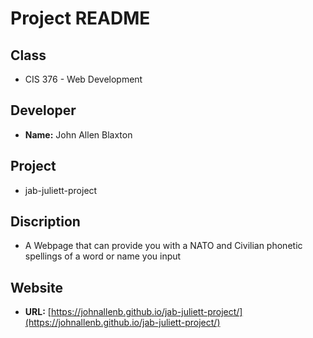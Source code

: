 
# Project README
## Class
- CIS 376 - Web Development

## Developer
- **Name:** John Allen Blaxton

## Project
- jab-juliett-project

## Discription
- A Webpage that can provide you with a NATO and Civilian phonetic spellings of a word or name you input

## Website
- **URL:** [https://johnallenb.github.io/jab-juliett-project/](https://johnallenb.github.io/jab-juliett-project/)

